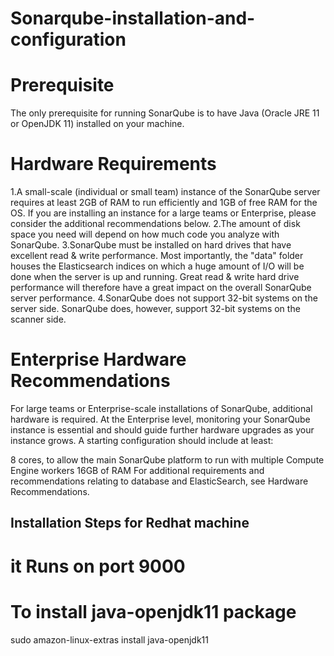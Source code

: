 # Sonarqube-installation-and-configuration

# Prerequisite
The only prerequisite for running SonarQube is to have Java (Oracle JRE 11 or OpenJDK 11) installed on your machine.

# Hardware Requirements

1.A small-scale (individual or small team) instance of the SonarQube server requires at least 2GB of RAM to run efficiently and 1GB of free RAM for the OS. If you are installing an instance for a large teams or Enterprise, please consider the additional recommendations below.
2.The amount of disk space you need will depend on how much code you analyze with SonarQube.
3.SonarQube must be installed on hard drives that have excellent read & write performance. Most importantly, the "data" folder houses the Elasticsearch indices on which a huge amount of I/O will be done when the server is up and running. Great read & write hard drive performance will therefore have a great impact on the overall SonarQube server performance.
4.SonarQube does not support 32-bit systems on the server side. SonarQube does, however, support 32-bit systems on the scanner side.


# Enterprise Hardware Recommendations
For large teams or Enterprise-scale installations of SonarQube, additional hardware is required. At the Enterprise level, monitoring your SonarQube instance is essential and should guide further hardware upgrades as your instance grows. A starting configuration should include at least:

8 cores, to allow the main SonarQube platform to run with multiple Compute Engine workers
16GB of RAM For additional requirements and recommendations relating to database and ElasticSearch, see Hardware Recommendations.

## Installation Steps for Redhat machine
# it Runs on port 9000

# To install java-openjdk11 package
sudo amazon-linux-extras install java-openjdk11






